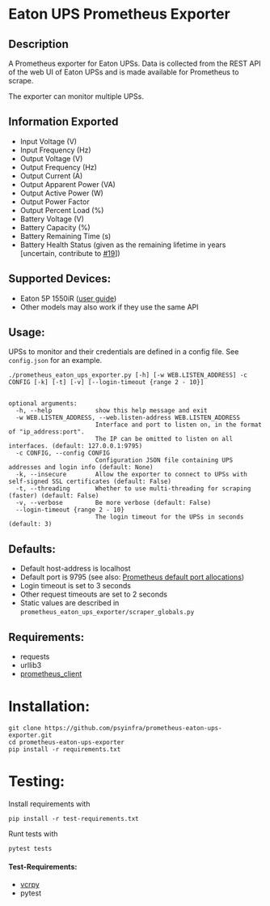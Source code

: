 # Eaton UPS Prometheus Exporter

## Description

A Prometheus exporter for Eaton UPSs. Data is collected from the REST API of the
web UI of Eaton UPSs and is made available for Prometheus to scrape.

The exporter can monitor multiple UPSs.

## Information Exported
- Input Voltage (V)
- Input Frequency (Hz)
- Output Voltage (V)
- Output Frequency (Hz)
- Output Current (A)
- Output Apparent Power (VA)
- Output Active Power (W)
- Output Power Factor
- Output Percent Load (%)
- Battery Voltage (V)
- Battery Capacity (%)
- Battery Remaining Time (s)
- Battery Health Status (given as the remaining lifetime in years [uncertain, contribute to [#19](https://github.com/psyinfra/prometheus-eaton-ups-exporter/issues/19)])

## Supported Devices:
* Eaton 5P 1550iR ([user guide](https://www.eaton.com/content/dam/eaton/products/backup-power-ups-surge-it-power-distribution/power-management-software-connectivity/eaton-gigabit-network-card/eaton-network-m2-user-guide.pdf))
* Other models may also work if they use the same API

## Usage:
UPSs to monitor and their credentials are defined in a config file. See
`config.json` for an example.

```
./prometheus_eaton_ups_exporter.py [-h] [-w WEB.LISTEN_ADDRESS] -c CONFIG [-k] [-t] [-v] [--login-timeout {range 2 - 10}]


optional arguments:
  -h, --help            show this help message and exit
  -w WEB.LISTEN_ADDRESS, --web.listen-address WEB.LISTEN_ADDRESS
                        Interface and port to listen on, in the format of "ip_address:port".
                        The IP can be omitted to listen on all interfaces. (default: 127.0.0.1:9795)
  -c CONFIG, --config CONFIG
                        Configuration JSON file containing UPS addresses and login info (default: None)
  -k, --insecure        Allow the exporter to connect to UPSs with self-signed SSL certificates (default: False)
  -t, --threading       Whether to use multi-threading for scraping (faster) (default: False)
  -v, --verbose         Be more verbose (default: False)
  --login-timeout {range 2 - 10}
                        The login timeout for the UPSs in seconds (default: 3)

```

## Defaults:
* Default host-address is localhost
* Default port is 9795 (see also: [Prometheus default port allocations](https://github.com/prometheus/prometheus/wiki/Default-port-allocations))
* Login timeout is set to 3 seconds
* Other request timeouts are set to 2 seconds
* Static values are described in `prometheus_eaton_ups_exporter/scraper_globals.py`

## Requirements:
- requests
- urllib3
- [prometheus_client](https://github.com/prometheus/client_python)

# Installation:
    git clone https://github.com/psyinfra/prometheus-eaton-ups-exporter.git
    cd prometheus-eaton-ups-exporter
    pip install -r requirements.txt

# Testing:

Install requirements with

    pip install -r test-requirements.txt

Runt tests with

    pytest tests

#### Test-Requirements:
- [vcrpy](https://vcrpy.readthedocs.io/)
- pytest